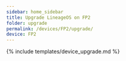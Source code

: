 ```yaml
---
sidebar: home_sidebar
title: Upgrade LineageOS on FP2
folder: upgrade
permalink: /devices/FP2/upgrade/
device: FP2
---
```

{% include templates/device_upgrade.md %}
